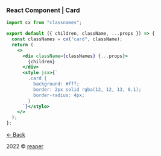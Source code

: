 ### React Component | Card

```jsx
import cx from "classnames";

export default ({ children, className, ...props }) => {
  const classNames = cx("card", className);
  return (
    <>
      <div className={classNames} {...props}>
        {children}
      </div>
      <style jsx>{`
        .card {
          background: #fff;
          border: 2px solid rgba(12, 12, 13, 0.1);
          border-radius: 4px;
        }
      `}</style>
    </>
  );
};
```

[&larr; Back](/)

2022 &copy; [reaper](https://reaper.im)
